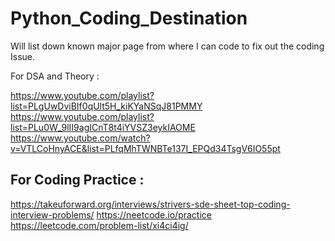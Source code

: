 # Python_Coding_Destination
Will list down known major page from where I can code to fix out the coding Issue.

For DSA and Theory :

https://www.youtube.com/playlist?list=PLgUwDviBIf0qUlt5H_kiKYaNSqJ81PMMY
https://www.youtube.com/playlist?list=PLu0W_9lII9agICnT8t4iYVSZ3eykIAOME
https://www.youtube.com/watch?v=VTLCoHnyACE&list=PLfqMhTWNBTe137I_EPQd34TsgV6IO55pt

## For Coding Practice :

https://takeuforward.org/interviews/strivers-sde-sheet-top-coding-interview-problems/
https://neetcode.io/practice
https://leetcode.com/problem-list/xi4ci4ig/

